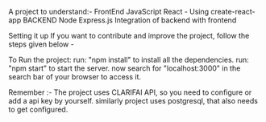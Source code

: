 A project to understand:-
FrontEnd
JavaScript
React - Using create-react-app
BACKEND
Node
Express.js
Integration of backend with frontend

Setting it up
If you want to contribute and improve the project, follow the steps given below -

To Run the project:
run: "npm install" to install all the dependencies.
run: "npm start" to start the server.
now search for "localhost:3000" in the search bar of your browser to access it.

Remember :-
The project uses CLARIFAI API, so you need to configure or add a api key by yourself.
similarly project uses postgresql, that also needs to get configured.
